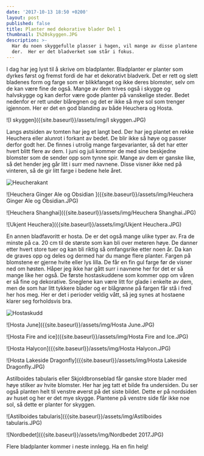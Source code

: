 ```yaml
---
date: '2017-10-13 18:50 +0200'
layout: post
published: false
title: Planter med dekorative blader Del 1
thumbnail: I%20skyggen.JPG
description: >-
  Har du noen skyggefulle plasser i hagen, vil mange av disse plantene trives
  der.  Her er det bladverket som står i fokus.
---
```


I dag har jeg lyst til å skrive om bladplanter. Bladplanter er planter som dyrkes først og fremst fordi de har et dekorativt bladverk. Det er rett og slett bladenes form og farge som er blikkfanget og ikke deres blomster, selv om de kan være fine de også. Mange av dem trives også i skygge og halvskygge og kan derfor være gode planter på vanskelige steder. Bedet nedenfor er rett under blåregnen og det er ikke så mye sol som trenger igjennom. Her er det en god blanding av både Heuchera og Hosta.

![I skyggen]({{site.baseurl}}/assets/img/I skyggen.JPG)

Langs østsiden av tomten har jeg et langt bed. Der har jeg plantet en rekke Heuchera eller alunrot i forkant av bedet. De blir ikke så høye og passer derfor godt her. De finnes i utrolig mange fargevarianter, så det har etter hvert blitt flere av dem. I juni og juli kommer de med sine beskjedne blomster som de sender opp som tynne spir. Mange av dem er ganske like, så det hender jeg går litt i surr med navnene. Disse visner ikke ned på vinteren, så de gir litt farge i bedene hele året.

![Heucherakant]({{site.baseurl}}/assets/img/Heucherakant.JPG)

![Heuchera Ginger Ale og Obsidian ]({{site.baseurl}}/assets/img/Heuchera Ginger Ale og Obsidian.JPG)

![Heuchera Shanghai]({{site.baseurl}}/assets/img/Heuchera Shanghai.JPG)

![Ukjent Heuchera]({{site.baseurl}}/assets/img/Ukjent Heuchera.JPG)

En annen bladfavoritt er hosta. De er det også mange ulike typer av. Fra de minste på ca. 20 cm til de største som kan bli over meteren høye. De danner etter hvert store tuer og kan bli riktig så omfangsrike etter noen år. Da kan de graves opp og deles og dermed har du mange flere planter. Fargen på blomstene er gjerne hvite eller lys lilla. De får en fin gul farge før de visner ned om høsten. Håper jeg ikke har gått surr i navnene her for det er så mange like her også. De første hostaskuddene som kommer opp om våren er så fine og dekorative. Sneglene kan være litt for glade i enkelte av dem, men de som har litt tykkere blader og er blågrønne på fargen får stå i fred her hos meg. Her er det i perioder veldig vått, så jeg synes at hostaene klarer seg forholdsvis bra. 

![Hostaskudd]({{site.baseurl}}/assets/img/Hostaskudd.JPG)

![Hosta June]({{site.baseurl}}/assets/img/Hosta June.JPG)

![Hosta Fire and ice]({{site.baseurl}}/assets/img/Hosta Fire and Ice.JPG)

![Hosta Halycon]({{site.baseurl}}/assets/img/Hosta Halycon.JPG)

![Hosta Lakeside Dragonfly]({{site.baseurl}}/assets/img/Hosta Lakeside Dragonfly.JPG)

Astilboides tabularis eller Skjoldbronseblad får ganske store blader med høye stilker av hvite blomster. Her har jeg tatt et bilde fra undersiden. Du ser også planten helt til venstre øverst på det siste bildet. Dette er på nordsiden av huset og her er det mye skygge. Plantene på venstre side får ikke noe sol, så dette er planter for skyggen.

![Astilboides tabularis]({{site.baseurl}}/assets/img/Astilboides tabularis.JPG)

![Nordbedet]({{site.baseurl}}/assets/img/Nordbedet 2017.JPG)

Flere bladplanter kommer i neste innlegg.
Ha en fin helg!

